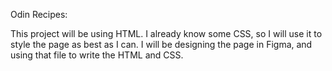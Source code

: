 Odin Recipes:

This project will be using HTML. I already know some CSS, so I will use it to style the page as best as I can. I will be designing the page in Figma, and using that file to write the HTML and CSS. 